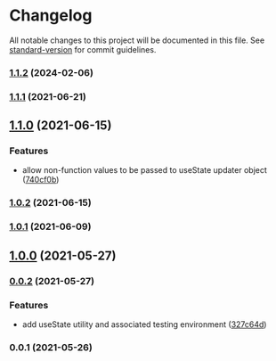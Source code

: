 # Changelog

All notable changes to this project will be documented in this file. See [standard-version](https://github.com/conventional-changelog/standard-version) for commit guidelines.

### [1.1.2](https://github.com/growthops-digital/ext-react/compare/v1.1.1...v1.1.2) (2024-02-06)

### [1.1.1](https://github.com/growthops-digital/ext-react/compare/v1.1.0...v1.1.1) (2021-06-21)

## [1.1.0](https://github.com/growthops-digital/ext-react/compare/v1.0.2...v1.1.0) (2021-06-15)


### Features

* allow non-function values to be passed to useState updater object ([740cf0b](https://github.com/growthops-digital/ext-react/commit/740cf0b0a05ad4e0def35832d2eda27e09464761))

### [1.0.2](https://github.com/growthops-digital/ext-react/compare/v1.0.1...v1.0.2) (2021-06-15)

### [1.0.1](https://github.com/growthops-digital/ext-react/compare/v1.0.0...v1.0.1) (2021-06-09)

## [1.0.0](https://github.com/growthops-digital/ext-react/compare/v0.0.2...v1.0.0) (2021-05-27)

### [0.0.2](https://github.com/growthops-digital/ext-react/compare/v0.0.1...v0.0.2) (2021-05-27)


### Features

* add useState utility and associated testing environment ([327c64d](https://github.com/growthops-digital/ext-react/commit/327c64d0c4646a486a0328232add7b81e744f8de))

### 0.0.1 (2021-05-26)
